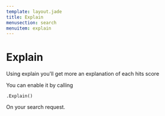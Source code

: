 ```yaml
---
template: layout.jade
title: Explain
menusection: search
menuitem: explain
---
```



# Explain

Using explain you'll get more an explanation of each hits score

You can enable it by calling

	.Explain()

On your search request.

